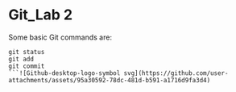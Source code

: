 # Git_Lab 2
Some basic Git commands are:
```
git status
git add
git commit
```![Github-desktop-logo-symbol svg](https://github.com/user-attachments/assets/95a30592-78dc-481d-b591-a1716d9fa3d4)

